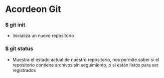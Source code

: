 # Acordeon Git

### $ git init
- Inicializa un nuevo repositorio

### $ git status
- Muestra el estado actual de nuestro repositorio, 
nos permite saber si el repositorio contiene archivos sin seguimiento,
 o si están listos para ser registrados 
